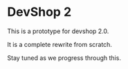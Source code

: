 DevShop 2
=========

This is a prototype for devshop 2.0.

It is a complete rewrite from scratch.

Stay tuned as we progress through this.